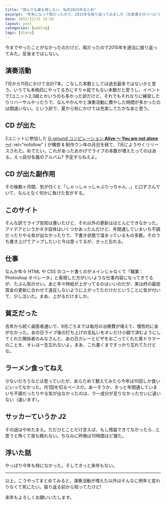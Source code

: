 ```yaml
---
title: "読んでも誰も得しない、私的2015年まとめ"
excerpt: "年末になって暇だったので、2015年を振り返ってみました（文章書きのリハビリが主な目的であり、特に何かを伝えたいとか意思表示をしたいなどの意図はありません）。"
date: 2015/12/31 14:50
layout: post
categories: [weblog]
tags: [diary]
---
```

今までやったことがなかったのだけど、暇だったので2015年を適当に振り返ってみた。反省まではしない。

演奏活動
--------------------

7月から11月にかけて合計7本。こなした本数としては過去最多ではないかと思う。いうても本格的にやってる方にすりゃ屁でもない本数だと思うし、イベントで1ユニット2,3曲とかいうのも多かった訳だけど、それでもそれなりに練習したりリハーサルやったりで、なんやかんやと演奏活動に費やした時間が多かったのは間違いない。という訳で、夏から秋にかけては充実してたかなあと思う。

CD が出た
--------------------

2ユニットに参加した [G-ground コンピレーション <b>Alive 〜 You are not alone 〜</b>][cd]{: rel="nofollow" } が構想 & 制作ウン年の月日を経て、7月にようやくリリースされた。めでたい。これがあったおかげでライブの本数が増えたってのはある。えっ自分名義のアルバム? 予定すらねえよ。

CD が出た副作用
--------------------

その後数ヶ月間、気が付くと「しゃっしゃっしゃぶりっちゃん…」と口ずさんでいて、なんとなく何かに負けた気がする。

このサイト
--------------------

そんな訳でライブ告知は書いたけど、それ以外の更新はほとんどできなかった。アイデアというかネタ自体はいくつかあったんだけど、年間通していまいち不調だったりやる気が出なかったりで、下書き状態で溜まっているもの多数。そのうち書き上げてアップしたいと今は思ってるが、きっと忘れる。

仕事
--------------------

なんか年々 HTML や CSS のコード書くのがメインじゃなくて「職業：Photoshop オペレータ」と表現した方がいいような仕事内容になってきてるが、たぶん気のせい。あと年々時給が上がってるのはいいのだが、実は府の最低賃金の更新に合わせて違反しないように上がってただけだということに気が付いて、少し泣いた。まあ、上がるだけましか。

貧乏だった
--------------------

去年から続く歯医者通いで、9月ごろまでは毎月の治療費が堪えて、慢性的に金がなかった。あの日ライブ後の打ち上げの支払いをオレだけ小額で済むようにしてくれた関係者のみなさんと、あの日カレーとピザをおごってくれた某ドラマーのことを、オレは一生忘れないよ。まあ、これ書くまですっかり忘れてたけどな。

ラーメン食ってねえ
--------------------

少ないだろうなとは思っていたが、あらためて数えてみたら今年は10回しか食いにいってなかった。月1回を切るペースだ。あーそうか、きっと年間通していまいち不調だったりやる気が出なかったのは、ラー成分が足りなかったせいに違いない（違います）。

サッカーていうか J2
--------------------

その話はやめたまえ。ただひとことだけ言えば、もし残留できてなかったら…と思うと怖くて夜も眠れない。ちなみに昨晩は10時間ほど寝た。

浮いた話
--------------------

やっぱり今年も特になかった。そしてきっと来年もない。

- - - - -

以上。こうやってまとめてみると、演奏活動が増えた以外はそんなに例年と変わりなくて死にたい。振り返る前から知ってたけど!

来年もよろしくお願いいたします。

[cd]: https://www.amazon.co.jp/ALIVE-%EF%BD%9EYou-are-not-alone%EF%BD%9E/dp/B00YVKUSTI
